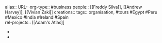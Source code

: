 alias::
URL::
org-type:: #business 
people:: [[Freddy Silva]], [[Andrew Harvey]], [[Vivian Zaki]] 
creations:: 
tags:: organisation, #tours #Egypt #Peru #Mexico #India #Ireland #Spain  
rel-projects:: [[Adam's Atlas]] 


-
-